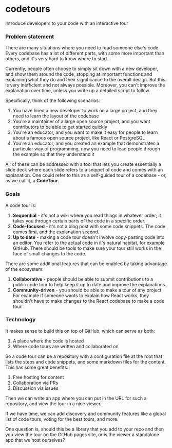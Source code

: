 # codetours

Introduce developers to your code with an interactive tour

### Problem statement

There are many situations where you need to read someone else's code. Every codebase has a lot of different parts, with some more important than others, and it's very hard to know where to start.

Currently, people often choose to simply sit down with a new developer, and show them around the code, stopping at important functions and explaining what they do and their significance to the overall design. But this is very inefficient and not always possible. Moreover, you can't improve the explanation over time, unless you write up a detailed script to follow.

Specifically, think of the following scenarios:

1. You have hired a new developer to work on a large project, and they need to learn the layout of the codebase
2. You're a maintainer of a large open source project, and you want contributors to be able to get started quickly
3. You're an educator, and you want to make it easy for people to learn about a famous open source project, like React or PostgreSQL
4. You're an educator, and you created an example that demonstrates a particular way of programming, now you need to lead people through the example so that they understand it

All of these can be addressed with a tool that lets you create essentially a slide deck where each slide refers to a snippet of code and comes with an explanation. One could refer to this as a self-guided tour of a codebase - or, as we call it, a **CodeTour**.

### Goals

A code tour is:

1. **Sequential** - it's not a wiki where you read things in whatever order; it takes you through certain parts of the code in a specific order.
2. **Code-focused** - it's not a blog post with some code snippets. The code comes first, and the explanation second.
3. **Up to date** - making a code tour doesn't involve copy-pasting code into an editor. You refer to the actual code in it's natural habitat, for example GitHub. There should be tools to make sure your tour still works in the face of small changes to the code.

There are some additional features that can be enabled by taking advantage of the ecosystem:

1. **Collaborative** - people should be able to submit contributions to a public code tour to help keep it up to date and improve the explanations.
2. **Community-driven** - you should be able to make a tour of any project. For example if someone wants to explain how React works, they shouldn't have to make changes to the React codebase to make a code tour.

### Technology

It makes sense to build this on top of GitHub, which can serve as both:

1. A place where the code is hosted
2. Where code tours are written and collaborated on

So a code tour can be a repository with a configuration file at the root that lists the steps and code snippets, and some markdown files for the content. This has some great benefits:

1. Free hosting for content
2. Collaboration via PRs
3. Discussion via issues

Then we can write an app where you can put in the URL for such a repository, and view the tour in a nice viewer.

If we have time, we can add discovery and community features like a global list of code tours, voting for the best tours, and more.

One question is, should this be a library that you add to your repo and then you view the tour on the GitHub pages site, or is the viewer a standalone app that we host ourselves?